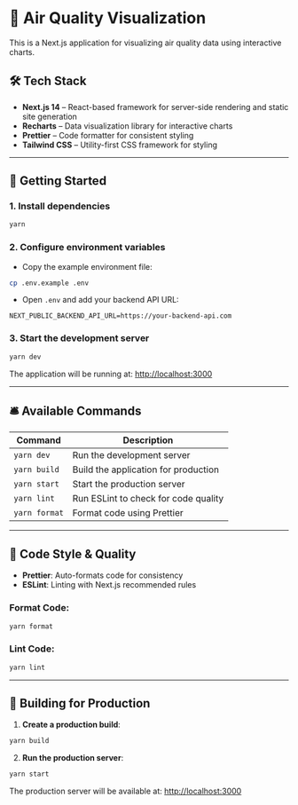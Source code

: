 # 🌿 Air Quality Visualization

This is a Next.js application for visualizing air quality data using interactive charts.

## 🛠️ Tech Stack

- **Next.js 14** – React-based framework for server-side rendering and static site generation
- **Recharts** – Data visualization library for interactive charts
- **Prettier** – Code formatter for consistent styling
- **Tailwind CSS** – Utility-first CSS framework for styling

---

## 🚀 Getting Started

### 1. Install dependencies

```bash
yarn
```

### 2. Configure environment variables

- Copy the example environment file:

```bash
cp .env.example .env
```

- Open `.env` and add your backend API URL:

```env
NEXT_PUBLIC_BACKEND_API_URL=https://your-backend-api.com
```

### 3. Start the development server

```bash
yarn dev
```

The application will be running at: [http://localhost:3000](http://localhost:3000)

---

## 🛎️ Available Commands

| Command       | Description                          |
| ------------- | ------------------------------------ |
| `yarn dev`    | Run the development server           |
| `yarn build`  | Build the application for production |
| `yarn start`  | Start the production server          |
| `yarn lint`   | Run ESLint to check for code quality |
| `yarn format` | Format code using Prettier           |

---

## 💎 Code Style & Quality

- **Prettier**: Auto-formats code for consistency
- **ESLint**: Linting with Next.js recommended rules

### Format Code:

```bash
yarn format
```

### Lint Code:

```bash
yarn lint
```

---

## 🚀 Building for Production

1. **Create a production build**:

```bash
yarn build
```

2. **Run the production server**:

```bash
yarn start
```

The production server will be available at: [http://localhost:3000](http://localhost:3000)
